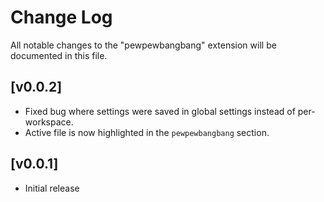 # Change Log

All notable changes to the "pewpewbangbang" extension will be documented in this file.

## [v0.0.2]

-   Fixed bug where settings were saved in global settings instead of per-workspace.
-   Active file is now highlighted in the `pewpewbangbang` section.

## [v0.0.1]

-   Initial release
